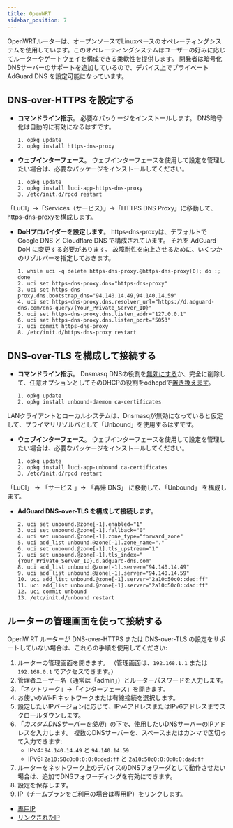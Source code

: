 ```yaml
---
title: OpenWRT
sidebar_position: 7
---
```


OpenWRTルーターは、オープンソースでLinuxベースのオペレーティングシステムを使用しています。このオペレーティングシステムはユーザーの好みに応じてルーターやゲートウェイを構成できる柔軟性を提供します。 開発者は暗号化DNSサーバーのサポートを追加しているので、デバイス上でプライベート AdGuard DNS を設定可能になっています。

## DNS-over-HTTPS を設定する

- **コマンドライン指示**。 必要なパッケージをインストールします。 DNS暗号化は自動的に有効になるはずです。

    ```# Install packages
    1. opkg update
    2. opkg install https-dns-proxy

    ```
- **ウェブインターフェース**。 ウェブインターフェースを使用して設定を管理したい場合は、必要なパッケージをインストールしてください。

    ```# Install packages
    1. opkg update
    2. opkg install luci-app-https-dns-proxy
    3. /etc/init.d/rpcd restart
    ```

「LuCI」→「Services（サービス）」→「HTTPS DNS Proxy」に移動して、https-dns-proxyを構成します。

- **DoHプロバイダーを設定します**。 https-dns-proxyは、デフォルトで Google DNS と Cloudflare DNS で構成されています。 それを AdGuard DoH に変更する必要があります。 故障耐性を向上させるために、いくつかのリゾルバーを指定しておきます。

    ```# Configure DoH provider
    1. while uci -q delete https-dns-proxy.@https-dns-proxy[0]; do :; done
    2. uci set https-dns-proxy.dns="https-dns-proxy"
    3. uci set https-dns-proxy.dns.bootstrap_dns="94.140.14.49,94.140.14.59"
    4. uci set https-dns-proxy.dns.resolver_url="https://d.adguard-dns.com/dns-query/{Your_Private_Server_ID}"
    5. uci set https-dns-proxy.dns.listen_addr="127.0.0.1"
    6. uci set https-dns-proxy.dns.listen_port="5053"
    7. uci commit https-dns-proxy
    8. /etc/init.d/https-dns-proxy restart
    ```

## DNS-over-TLS を構成して接続する

- **コマンドライン指示**。 Dnsmasq DNSの役割を[無効にする](https://openwrt.org/docs/guide-user/base-system/dhcp_configuration#disabling_dns_role)か、完全に削除して、任意オプションとしてそのDHCPの役割をodhcpdで[置き換えます](https://openwrt.org/docs/guide-user/base-system/dhcp_configuration#replacing_dnsmasq_with_odhcpd_and_unbound)。

    ```# Install packages
    1. opkg update
    2. opkg install unbound-daemon ca-certificates
    ```

LANクライアントとローカルシステムは、Dnsmasqが無効になっていると仮定して、プライマリリゾルバとして「Unbound」を使用するはずです。

- **ウェブインターフェース**。 ウェブインターフェースを使用して設定を管理したい場合は、必要なパッケージをインストールしてください。

    ```# Install packages
    1. opkg update
    2. opkg install luci-app-unbound ca-certificates
    3. /etc/init.d/rpcd restart
    ```

「LuCI」 → 「サービス 」→ 「再帰 DNS」 に移動して、「Unbound」 を構成します。

- **AdGuard DNS-over-TLS を構成して接続します**。

    ```1. uci add unbound zone
    2. uci set unbound.@zone[-1].enabled="1"
    3. uci set unbound.@zone[-1].fallback="0"
    4. uci set unbound.@zone[-1].zone_type="forward_zone"
    5. uci add_list unbound.@zone[-1].zone_name="."
    6. uci set unbound.@zone[-1].tls_upstream="1"
    7. uci set unbound.@zone[-1].tls_index="{Your_Private_Server_ID}.d.adguard-dns.com"
    8. uci add_list unbound.@zone[-1].server="94.140.14.49"
    9. uci add_list unbound.@zone[-1].server="94.140.14.59"
    10. uci add_list unbound.@zone[-1].server="2a10:50c0::ded:ff"
    11. uci add_list unbound.@zone[-1].server="2a10:50c0::dad:ff"
    12. uci commit unbound
    13. /etc/init.d/unbound restart
    ```

## ルーターの管理画面を使って接続する

OpenW RT ルーターが DNS-over-HTTPS または DNS-over-TLS の設定をサポートしていない場合は、これらの手順を使用してください:

1. ルーターの管理画面を開きます。 （管理画面は、`192.168.1.1` または `192.168.0.1` でアクセスできます。）
2. 管理者ユーザー名（通常は「admin」）とルーターパスワードを入力します。
3. 「ネットワーク」→「インターフェース」を開きます。
4. お使いのWi-Fiネットワークまたは有線接続を選択します。
5. 設定したいIPバージョンに応じて、IPv4アドレスまたはIPv6アドレスまでスクロールダウンします。
6. 「_カスタムDNSサーバーを使用_」の下で、使用したいDNSサーバーのIPアドレスを入力します。 複数のDNSサーバーを、スペースまたはカンマで区切って入力できます:
    - IPv4: `94.140.14.49` と `94.140.14.59`
    - IPv6: `2a10:50c0:0:0:0:0:ded:ff` と `2a10:50c0:0:0:0:0:dad:ff`
7. ルーターをネットワーク上のデバイスのDNSフォワーダとして動作させたい場合は、追加でDNSフォワーディングを有効にできます。
8. 設定を保存します。
9. IP（チームプランをご利用の場合は専用IP）をリンクします。

- [専用IP](/private-dns/connect-devices/other-options/dedicated-ip.md)
- [リンクされたIP](/private-dns/connect-devices/other-options/linked-ip.md)
